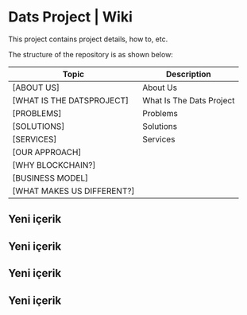 # Dats Project | Wiki

This project contains project details, how to, etc.

The structure of the repository is as shown below:

| Topic                                                 | Description                                                   |
| ----------------------------------------------------- | ------------------------------------------------------------- |
| [ABOUT US]                                            | About Us                                                      |
| [WHAT IS THE DATSPROJECT]                             | What Is The Dats Project                                      |
| [PROBLEMS]                                            | Problems                                                      |
| [SOLUTIONS]                                           | Solutions                                                     |
| [SERVICES]                                            | Services                                                      |
| [OUR APPROACH]                                        |                                                               |
| [WHY BLOCKCHAIN?]                                     |                                                               |
| [BUSINESS MODEL]                                      |                                                               |
| [WHAT MAKES US DIFFERENT?]                            |                                                               |

## Yeni içerik
## Yeni içerik
## Yeni içerik
## Yeni içerik